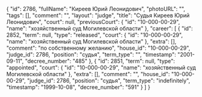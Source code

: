 {
    "id": 2786,
    "fullName": "Киреев Юрий Леонидович",
    "photoURL": "",
    "tags": [],
    "comment": "",
    "layout": "judge",
    "title": "Судья Киреев Юрий Леонидович",
    "court": null,
    "previousCourt": {
        "id": "10-000-00-29",
        "name": "хозяйственный суд Могилевской области"
    },
    "career": [
        {
            "id": 2852,
            "term": null,
            "type": "released",
            "court": {
                "id": "10-000-00-29",
                "name": "хозяйственный суд Могилевской области"
            },
            "extra": [],
            "comment": "по собственному желанию",
            "house_id": "10-000-00-29",
            "judge_id": 2786,
            "position": "судья",
            "term_type": "",
            "timestamp": "2001-09-11",
            "decree_number": "485"
        },
        {
            "id": 2851,
            "term": null,
            "type": "appointed",
            "court": {
                "id": "10-000-00-29",
                "name": "хозяйственный суд Могилевской области"
            },
            "extra": [],
            "comment": "",
            "house_id": "10-000-00-29",
            "judge_id": 2786,
            "position": "судья",
            "term_type": "indefinitely",
            "timestamp": "1999-10-08",
            "decree_number": "591"
        }
    ]
}